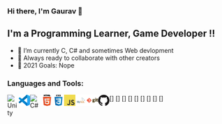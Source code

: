 ### Hi there, I'm Gaurav 👋 

## I'm a Programming Learner, Game Developer !!

- 🌱 I’m currently C, C# and sometimes Web devlopment
- 👯 Always ready to collaborate with other creators 
- 🥅 2021 Goals: Nope 

### Languages and Tools:

[<img align="left" alt="Unity" width="26px" src="https://www.google.com/url?sa=i&url=https%3A%2F%2Fcommons.wikimedia.org%2Fwiki%2FFile%3AUnity_Technologies_logo.svg&psig=AOvVaw3hkG6SMXZZ1r1UxpA4zhzi&ust=1639477743312000&source=images&cd=vfe&ved=0CAsQjRxqFwoTCLDq_NXI4PQCFQAAAAAdAAAAABAD" />]
[<img align="left" alt="Visual Studio Code" width="26px" src="https://raw.githubusercontent.com/github/explore/80688e429a7d4ef2fca1e82350fe8e3517d3494d/topics/visual-studio-code/visual-studio-code.png" />]
[<img align="left" alt="C#" width="26px" src="https://www.google.com/url?sa=i&url=https%3A%2F%2Fwww.pluralsight.com%2Fpaths%2Fcsharp&psig=AOvVaw1cKQS26mtUUFhgEvRhvy4Q&ust=1639478222715000&source=images&cd=vfe&ved=0CAsQjRxqFwoTCJiJofnK4PQCFQAAAAAdAAAAABAD" />]
[<img align="left" alt="HTML5" width="26px" src="https://raw.githubusercontent.com/github/explore/80688e429a7d4ef2fca1e82350fe8e3517d3494d/topics/html/html.png" />]
[<img align="left" alt="CSS3" width="26px" src="https://raw.githubusercontent.com/github/explore/80688e429a7d4ef2fca1e82350fe8e3517d3494d/topics/css/css.png" />]
[<img align="left" alt="JavaScript" width="26px" src="https://raw.githubusercontent.com/github/explore/80688e429a7d4ef2fca1e82350fe8e3517d3494d/topics/javascript/javascript.png" />]
[<img align="left" alt="MySQL" width="26px" src="https://raw.githubusercontent.com/github/explore/80688e429a7d4ef2fca1e82350fe8e3517d3494d/topics/mysql/mysql.png" />]
[<img align="left" alt="Git" width="26px" src="https://raw.githubusercontent.com/github/explore/80688e429a7d4ef2fca1e82350fe8e3517d3494d/topics/git/git.png" />]
[<img align="left" alt="GitHub" width="26px" src="https://raw.githubusercontent.com/github/explore/78df643247d429f6cc873026c0622819ad797942/topics/github/github.png" />]

<br />

[instagram]: https://instagram.com/gauravk_
